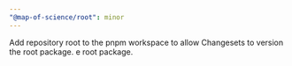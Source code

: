 ```yaml
---
"@map-of-science/root": minor
---
```


Add repository root to the pnpm workspace to allow Changesets to version the root package.
e root package.
